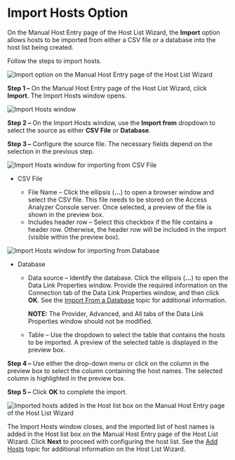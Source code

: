 # Import Hosts Option

On the Manual Host Entry page of the Host List Wizard, the **Import** option allows hosts to be
imported from either a CSV file or a database into the host list being created.

Follow the steps to import hosts.

![Import option on the Manual Host Entry page of the Host List Wizard](/img/product_docs/accessanalyzer/admin/hostmanagement/actions/hostlistwizardimport.webp)

**Step 1 –** On the Manual Host Entry page of the Host List Wizard, click **Import**. The Import
Hosts window opens.

![Import Hosts window](/img/product_docs/accessanalyzer/admin/hostmanagement/actions/importhosts.webp)

**Step 2 –** On the Import Hosts window, use the **Import from** dropdown to select the source as
either **CSV File** or **Database**.

**Step 3 –** Configure the source file. The necessary fields depend on the selection in the previous
step.

![Import Hosts window for importing from CSV File](/img/product_docs/accessanalyzer/admin/hostmanagement/actions/importhostscsv.webp)

- CSV File

    - File Name – Click the ellipsis (**…**) to open a browser window and select the CSV file. This
      file needs to be stored on the Access Analyzer Console server. Once selected, a preview of the
      file is shown in the preview box.
    - Includes header row – Select this checkbox if the file contains a header row. Otherwise, the
      header row will be included in the import (visible within the preview box).

![Import Hosts window for importing from Database](/img/product_docs/accessanalyzer/admin/hostmanagement/actions/importhostsdatabase.webp)

- Database

    - Data source – Identify the database. Click the ellipsis (**…**) to open the Data Link
      Properties window. Provide the required information on the Connection tab of the Data Link
      Properties window, and then click **OK**. See the
      [Import From a Database](/docs/accessanalyzer/12.0/admin/hostdiscovery/wizard/database.md) topic for additional
      information.

        **NOTE:** The Provider, Advanced, and All tabs of the Data Link Properties window should not
        be modified.

    - Table – Use the dropdown to select the table that contains the hosts to be imported. A preview
      of the selected table is displayed in the preview box.

**Step 4 –** Use either the drop-down menu or click on the column in the preview box to select the
column containing the host names. The selected column is highlighted in the preview box.

**Step 5 –** Click **OK** to complete the import.

![Imported hosts added in the Host list box on the Manual Host Entry page of the Host List Wizard](/img/product_docs/accessanalyzer/admin/hostmanagement/actions/importhostscomplete.webp)

The Import Hosts window closes, and the imported list of host names is added in the Host list box on
the Manual Host Entry page of the Host List Wizard. Click **Next** to proceed with configuring the
host list. See the [Add Hosts](/docs/accessanalyzer/12.0/admin/hostmanagement/actions/add.md) topic for additional information on the Host List Wizard.
